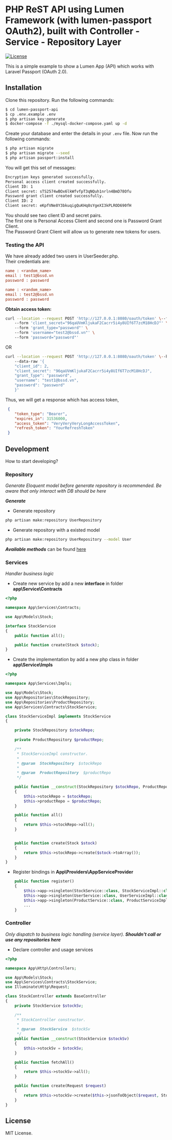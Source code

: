 
# PHP ReST API using Lumen Framework (with lumen-passport OAuth2), built with Controller - Service - Repository Layer

[![License](https://poser.pugx.org/laravel/lumen-framework/license.svg)](https://packagist.org/packages/laravel/lumen-framework)

This is a simple example to show a Lumen App (API) which works with Laravel Passport (OAuth 2.0).

## Installation
Clone this repository. Run the following commands:

```sh  
$ cd lumen-passport-api
$ cp .env.example .env
$ php artisan key:generate
$ docker-compose -f ./mysql-docker-compose.yaml up -d
```  
  
Create your database and enter the details in your `.env` file. Now run the following commands:  
  
```sh  
$ php artisan migrate
$ php artisan migrate --seed
$ php artisan passport:install
```  
You will get this set of messages:  
```sh  
Encryption keys generated successfully.
Personal access client created successfully.
Client ID: 1
Client secret: sTS2574wBOx6lkWfvfpT3qNQuh1nrln4BmD78Ofu
Password grant client created successfully.
Client ID: 2
Client secret: eKpfVNe8Y3bkuqigQuKHq8sYgeXI3kPLROD690fH
```  
  
You should see two client ID and secret pairs.  
The first one is Personal Access Client and second one is Password Grant Client.  
The Password Grant Client will allow us to generate new tokens for users.  
  
### Testing the API  
  
We have already added two users in UserSeeder.php.  
Their credentials are:

```ini
name : <random_name>  
email : test1@bssd.vn  
password : password

name : <random_name>  
email : test2@bssd.vn  
password : password
```

**Obtain access token:**  
  
```sh  
curl --location --request POST 'http://127.0.0.1:8080/oauth/token' \--form 'client_id="2"' \  
    --form 'client_secret="96qaUVmKljukaF2Cacrr5i4y8UIf6T7zcM18HcDJ"' \  
    --form 'grant_type="password"' \  
    --form 'username="test2@bssd.vn"' \  
    --form 'password="password"'  
```  
OR
```sh  
curl --location --request POST 'http://127.0.0.1:8080/oauth/token' \--header 'Content-Type: application/json' \  
    --data-raw '{
    "client_id": 2, 
    "client_secret": "96qaUVmKljukaF2Cacrr5i4y8UIf6T7zcM18HcDJ", 
    "grant_type": "password",
    "username": "test1@bssd.vn",
    "password": "password"
    }'  
```  

Thus, we will get a response which has access token,

```json  
 { 
    "token_type": "Bearer", 
    "expires_in": 31536000, 
    "access_token": "VeryVeryVeryLongAccessToken", 
    "refresh_token": "YourRefreshToken"
 }  
```  

## Development
How to start developing?
### Repository

*Generate Eloquent model before generate repository is recommended. Be aware that only interact with DB should be here*

***Generate***
- Generate repository
``` sh
php artisan make:repository UserRepository
```
- Generate repository with a existed model
``` sh
php artisan make:repository UserRepository --model User
```
***Available methods*** can be found [here](https://github.com/orkhanahmadov/eloquent-repository/blob/master/README.md#available-methods)
### Services

*Handler business logic*
- Create new service by add a new **interface** in folder **app\Service\Contracts**
```php
<?php

namespace App\Services\Contracts;

use App\Models\Stock;

interface StockService
{
    public function all();

    public function create(Stock $stock);
}

```
- Create the implementation by add a new php class in folder **app\Service\Impls**
```php
<?php

namespace App\Services\Impls;

use App\Models\Stock;
use App\Repositories\StockRepository;
use App\Repositories\ProductRepository;
use App\Services\Contracts\StockService;

class StockServiceImpl implements StockService
{

    private StockRepository $stockRepo;
    
    private ProductRepository $productRepo;

    /**
     * StockServiceImpl constructor.
     *
     * @param  StockRepository  $stockRepo
     * 
     * @param  ProductRepository  $productRepo
     */

    public function __construct(StockRepository $stockRepo, ProductRepository  $productRepo)
    {
        $this->stockRepo = $stockRepo;
        $this->productRepo = $productRepo;
    }

    public function all()
    {
        return $this->stockRepo->all();
    }


    public function create(Stock $stock)
    {
        return $this->stockRepo->create($stock->toArray());
    }
}
```
- Register bindings in **App\Providers\AppServiceProvider**
```php
    public function register()
    {
        $this->app->singleton(StockService::class, StockServiceImpl::class);
        $this->app->singleton(UserService::class, UserServiceImpl::class);
        $this->app->singleton(ProductService::class, ProductServiceImpl::class);
        ...
    }
```

### Controller

*Only dispatch to business logic handling (service layer).* ***Shouldn't call or use any repositories here***

- Declare controller and usage services
```php
<?php

namespace App\Http\Controllers;

use App\Models\Stock;
use App\Services\Contracts\StockService;
use Illuminate\Http\Request;

class StockController extends BaseController
{
    private StockService $stockSv;

    /**
     * StockController constructor.
     *
     * @param  StockService  $stockSv
     */
    public function __construct(StockService $stockSv)
    {
        $this->stockSv = $stockSv;
    }

    public function fetchAll()
    {
        return $this->stockSv->all();
    }

    public function create(Request $request)
    {
        return $this->stockSv->create($this->jsonToObject($request, Stock::class));
    }
}

```
## License

MIT License.
